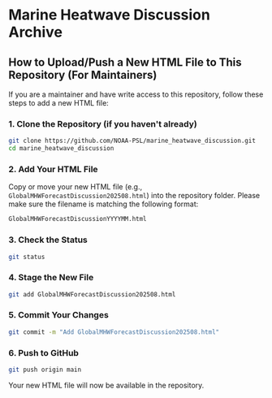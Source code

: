 # Marine Heatwave Discussion Archive

## How to Upload/Push a New HTML File to This Repository (For Maintainers)

If you are a maintainer and have write access to this repository, follow these steps to add a new HTML file:

### 1. Clone the Repository (if you haven't already)

```bash
git clone https://github.com/NOAA-PSL/marine_heatwave_discussion.git
cd marine_heatwave_discussion
```

### 2. Add Your HTML File
Copy or move your new HTML file (e.g., `GlobalMHWForecastDiscussion202508.html`) into the repository folder. Please make sure the filename is matching the following format:
```bash
GlobalMHWForecastDiscussionYYYYMM.html
```
### 3. Check the Status

```bash
git status
```

### 4. Stage the New File

```bash
git add GlobalMHWForecastDiscussion202508.html
```

### 5. Commit Your Changes

```bash
git commit -m "Add GlobalMHWForecastDiscussion202508.html"
```

### 6. Push to GitHub

```bash
git push origin main
```

Your new HTML file will now be available in the repository.



